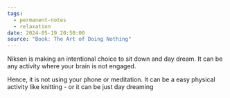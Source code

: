 ```yaml
---
tags:
  - permanent-notes
  - relaxation
date: 2024-05-19 20:50:00
source: "Book: The Art of Doing Nothing"
---
```


Niksen is making an intentional choice to sit down and day dream. It can be any activity where your brain is not engaged.

Hence, it is not using your phone or meditation. It can be a easy physical activity like knitting - or it can be just day dreaming